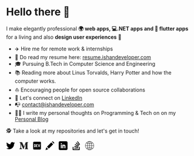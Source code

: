 # Hello there 👋

I make elegantly professional **🌍 web apps, 💻.NET apps and 📱 flutter apps** for a living and also **design user experiences** 🎨    

* ✈️   Hire me for remote work & internships
* 💼   Do read my resume here: [resume.ishandeveloper.com](http://resume.ishandeveloper.com)
* 🎓   Pursuing B.Tech in Computer Science and Engineering
* 📚   Reading more about Linus Torvalds, Harry Potter and how the computer works.
* ⛵   Encouraging people for open source collaborations
* 🎉   Let's connect on [LinkedIn](https://linkedin.com/in/ishandeveloper)
* 📭   contact@ishandeveloper.com
* ✍🏻    I write my personal thoughts on Programming & Tech on on my [Personal Blog](https://blog.ishandeveloper.com)

🕵 Take a look at my repositories and let's get in touch!

[![TWITTER][1.1]][1] &nbsp;
[![MEDIUM][2.1]][2] &nbsp;
[![DEV.TO][3.1]][3] &nbsp;
[![BLOG][4.1]][4] &nbsp;
[![LINKEDIN][5.1]][5] &nbsp;
[![STACKOVERFLOW][6.1]][6] &nbsp;
[![WEBSITE][7.1]][7] &nbsp;

[1.1]: ./icons/twitter.png (Twitter Icon)
[2.1]: ./icons/medium.png (Medium Icon)
[3.1]: ./icons/dev.png (Dev Icon)
[4.1]: ./icons/write.png (Blog Icon)
[5.1]: ./icons/linkedin.png (LinkedIn Icon)
[6.1]: ./icons/stack-overflow.png (StackOverFlow Icon)
[7.1]: ./icons/web.png (Web Icon)

[1]: https://www.twitter.com/ishandeveloper
[2]: https://medium.com/@ishandeveloper
[3]: https://dev.to/@ishandeveloper
[4]: https://blog.ishandeveloper.com
[5]: https://linkedin.com/in/ishandeveloper
[6]: https://www.github.com/ishandeveloper
[7]: http://www.ishandeveloper.com
